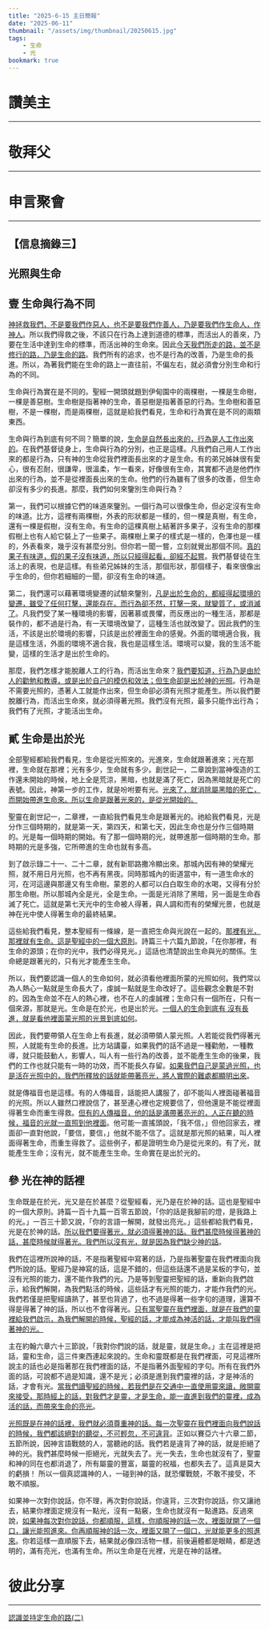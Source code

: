 ```yaml
---
title: "2025-6-15 主日簡報"
date: "2025-06-11"
thumbnail: "/assets/img/thumbnail/20250615.jpg"
tags:
    - 生命
    - 光
bookmark: true
---
```


# 讚美主
___

# 敬拜父
___

# 申言聚會
___

## 【信息摘錄三】

## 光照與生命

## 壹 生命與行為不同

<u>神拯救我們，不是要我們作惡人，也不是要我們作善人，乃是要我們作生命人，作神人</u>。所以我們得救之後，不該只在行為上達到道德的標準，而活出人的善來，乃要在生活中達到生命的標準，而活出神的生命來。因此<u>今天我們所走的路，並不是修行的路，乃是生命的路</u>。我們所有的追求，也不是行為的改善，乃是生命的長進。所以，為著我們能在生命的路上一直往前，不偏左右，就必須會分別生命和行為的不同。

生命與行為實在是不同的。聖經一開頭就題到伊甸園中的兩棵樹，一棵是生命樹，一棵是善惡樹。生命樹是指著神的生命，善惡樹是指著善惡的行為。生命樹和善惡樹，不是一棵樹，而是兩棵樹，這就是給我們看見，生命和行為實在是不同的兩類東西。

生命與行為到底有何不同？簡單的說，<u>生命是自然長出來的，行為是人工作出來的</u>。在我們基督徒身上，生命與行為的分別，也正是這樣。凡我們自己用人工作出來的都是行為，只有神的生命從我們裡面長出來的才是生命。有的弟兄姊妹很有愛心，很有忍耐，很謙卑，很溫柔，乍一看來，好像很有生命，其實都不過是他們作出來的行為，並不是從裡面長出來的生命。他們的行為雖有了很多的改善，但生命卻沒有多少的長進。那麼，我們如何來鑒別生命與行為？

第一，我們可以根據它們的味道來鑒別。一個行為可以很像生命，但必定沒有生命的味道。比方，這裡有兩棵樹，外表的形狀都是一樣的，但一棵是真樹，有生命，還有一棵是假樹，沒有生命。有生命的這棵真樹上結著許多果子，沒有生命的那棵假樹上也有人給它裝上了一些果子。兩棵樹上果子的樣式是一樣的，色澤也是一樣的，外表看來，幾乎沒有甚麼分別。但你若一聞一嘗，立刻就覺出那個不同。<u>真的果子有味道，假的果子沒有味道，所以只經得起看，卻經不起嘗</u>。我們基督徒在生活上的表現，也是這樣。有些弟兄姊妹的生活，那個形狀，那個樣子，看來很像出乎生命的，但你若細細的一聞，卻沒有生命的味道。

第二，我們還可以藉著環境變遷的試驗來鑒別，<u>凡是出於生命的，都經得起環境的變遷，雖受了任何打擊，還能存在。而行為卻不然，打擊一來，就變質了，或消滅了</u>。凡我們受了某一種環境的影響，因著慕或畏懼，而反應出的一種生活，那都是裝作的，都不過是行為，有一天環境改變了，這種生活也就改變了。因此我們的生活，不該是出於環境的影響，只該是出於裡面生命的感覺。外面的環境適合我，我是這樣生活，外面的環境不適合我，我也是這樣生活。環境可以變，我的生活不能變，這樣的生活才是出於生命的。

那麼，我們怎樣才能脫離人工的行為，而活出生命來？<u>我們要知道，行為乃是由於人的勸勉和教導，或是出於自己的模仿和效法；但生命卻是出於神的光照</u>。行為是不需要光照的，憑著人工就能作出來，但生命卻必須有光照才能產生。所以我們要脫離行為，而活出生命來，就必須得著光照。我們沒有光照，最多只能作出行為；我們有了光照，才能活出生命。

## 貳 生命是出於光

全部聖經都給我們看見，生命是從光照來的。光進來，生命就跟著進來；光在那裡，生命就在那裡；光有多少，生命就有多少。創世記一，二章說到當神復造的工作還未開始的時候，地上全是荒涼，黑暗，也就是滿了死亡，因為黑暗就是死亡的表號。因此，神第一步的工作，就是吩咐要有光。<u>光來了，就消除屬黑暗的死亡，而開始帶進生命來。所以生命是跟著光來的，是從光開始的。</u>

聖靈在創世記一，二章裡，一直給我們看見生命是跟著光的。祂給我們看見，光是分作三個時期的，就是第一天，第四天，和第七天，因此生命也是分作三個時期的。光是每一個時期的開始。有了那一個時期的光，就帶進那一個時期的生命。那時期的光是多強，它所帶進的生命也就有多高。

到了啟示錄二十一、二十二章，就有新耶路撒冷顯出來。那城內因有神的榮耀光照，就不用日月光照，也不再有黑夜。同時那城內的街道當中，有一道生命水的河，在河這邊與那邊又有生命樹。蒙恩的人都可以白白取生命的水喝，又得有分於那生命樹。所以那城內全是光，全是生命。一面是光消除了黑暗，另一面是生命吞滅了死亡。這就是第七天光中的生命被人得著，與人調和而有的榮耀光景，也就是神在光中使人得著生命的最終結果。

這些給我們看見，整本聖經有一條線，是一直把生命與光說在一起的。<u>那裡有光，那裡就有生命。這是聖經中的一個大原則</u>。詩篇三十六篇九節說，「在你那裡，有生命的源頭；在你的光中，我們必得見光。」這話也清楚說出生命與光的關係。生命總是跟著光的，只有光才能產生生命。

所以，我們要認識一個人的生命如何，就必須看他裡面所蒙的光照如何。我們常以為人熱心一點就是生命長大了，虔誠一點就是生命改好了。這些觀念全數是不對的。因為生命並不在人的熱心裡，也不在人的虔誠裡；生命只有一個所在，只有一個來源，那就是光。生命是在於光，也是出於光。<u>一個人的生命到底有 沒有長進，就是看他裡面蒙光照的光景到底如何</u>。

因此，我們要帶領人在生命上有長進，就必須帶領人蒙光照。人若能從我們得著光照，人就能有生命的長進。比方站講臺，如果我們的話不過是一種勸勉，一種教導，就只能鼓動人，影響人，叫人有一些行為的改善，並不能產生生命的後果，我們的工作也就只能有一時的功效，而不能長久存留。<u>如果我們自己是蒙過光照，也是活在光照中的，我們所釋放的話就能帶著亮光，將人實際的難處都顯明出來</u>。

就是傳福音也是這樣。有的人傳福音，話能把人講服了，卻不能叫人裡面碰著福音的光照。所以人雖然口裡說信了，甚至連心裡也定規要信了，但他還是不能從裡面得著生命而重生得救。<u>但有的人傳福音，他的話是滿帶著亮光的，人正在聽的時候，福音的光就一直照到他裡面</u>。他可能一直搖頭說，「我不信，」但他回家去，裡面卻一直對他說，「要信，要信，」他就不能不信了。這就是那光照的結果，叫人裡面得著生命，而重生得救了。這些例子，都是證明生命乃是從光來的。有了光，就能產生生命；沒有光，就不能產生生命。生命實在是出於光的。

## 參 光在神的話裡

生命既是在於光，光又是在於甚麼？從聖經看，光乃是在於神的話。這也是聖經中的一個大原則。詩篇一百十九篇一百零五節說，「你的話是我腳前的燈，是我路上的光。」一百三十節又說，「你的言語一解開，就發出亮光。」這些都給我們看見，光是在於神的話。<u>所以我們要得著光，就必須得著神的話。我們甚麼時候得著神的話，甚麼時候就得著光。我們所以沒有光，就是因為我們缺少神的話</u>。

我們在這裡所說神的話，不是指著聖經中寫著的話，乃是指著聖靈在我們裡面向我們所說的話。聖經乃是神寫的話，這是不錯的，但這些話還不過是呆板的字句，並沒有光照的能力，還不能作我們的光。乃是等到聖靈把聖經的話，重新向我們啟示，給我們解開，為我們點活的時候，這些話才有光照的能力，才能作我們的光。我們若僅是把聖經讀熟了，甚至也背過了，也不過是得著一些字句的道理，還算不得是得著了神的話，所以也不會得著光。<u>只有當聖靈在我們裡面，就是在我們的靈裡給我們啟示，為我們解開的時候，聖經的話，才能成為神活的話，才能叫我們得著神的光。</u>

主在約翰六章六十三節說，「我對你們說的話，就是靈，就是生命。」主在這裡是把話，靈和生命，這三件東西連起來說的。生命和靈既都是在我們裡面，可見這裡所說主的話也必是指著那在我們裡面的話，不是指著外面聖經的字句。所有在我們外面的話，可說都不過是知識，還不是光；必須是進到我們靈裡的話，才是神活的話，才會有光。<u>當我們讀聖經的時候，若我們是在交通中一直使用靈來讀，敞開靈來接受，那時經上的話，對我們才是靈，才是生命，能一直進到我們的靈裡，成為活的話，而帶來生命的亮光</u>。

<u>光照既是在神的話裡，我們就必須尊重神的話。每一次聖靈在我們裡面向我們說話的時候，我們都該絕對的聽從，不可輕忽，不可違背</u>。正如以賽亞六十六章二節，五節所說，因神言語戰兢的人，當聽祂的話。我們若是違背了神的話，就是拒絕了神的光。我們甚麼時候一拒絕光，光就失去了。光一失去，生命也就沒有了，聖靈和神的同在也都消退了，所有屬靈的豐富，屬靈的祝福，也都失去了。這真是莫大的虧損！ 所以一個真認識神的人，一碰到神的話，就恐懼戰兢，不敢不接受，不敢不順服。

如果神一次對你說話，你不理，再次對你說話，你違背，三次對你說話，你又讓祂去，結果你裡面定規沒有一點光，沒有一點竅，生命也就沒有一點進路。反過來說，<u>如果神每次對你說話，你都順服，這樣，你順服神的話一次，裡面就開了一個口，讓光能照進來。你再順服神的話一次，裡面又開了一個口，光就能更多的照進來</u>。你若這樣一直順服下去，結果就必像四活物一樣，前後遍體都是眼睛，都是透明的，滿有亮光，也滿有生命。所以生命是在光裡，光是在神的話裡。

# 彼此分享
___

<a href="../../assets/docs/2025toKnowAndHoldFastTheWayOfLife-2.pdf" download="認識並持定生命的路(二).pdf">認識並持定生命的路(二)</a>

<object data="../../assets/docs/2025toKnowAndHoldFastTheWayOfLife-2.pdf" width="100%" height="1000" type='application/pdf'></object>
